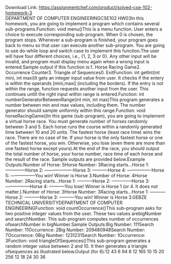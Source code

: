 Download Link: https://assignmentchef.com/product/solved-cse-102-homework-3
<br>
DEPARTMENT OF COMPUTER ENGINEERINGCSE102 HW03In this homework, you are going to implement a program which contains several sub-programs.Function: void menu()This is a menu function. User enters a choice to execute corresponding sub-program. When 0 is chosen, the program stops. Whenever a sub-program is finished, your program goes back to menu so that user can execute another sub-program. You are going to use do-while loop and switch case to implement this function.The user will have four different choices, i.e., {1, 2, 3 or 0}. Any other input will be invalid, and program must display menu again when a wrong input is entered.Sample output if this function is:1. Horse Racing Game2. Occurrence Counter3. Triangle of Sequences0. ExitFunction: int getInt(int mini, int maxi)It gets an integer input value from user. It checks if the entery is within the operands [mini,maxi] (including the borders). If the entry is not within the range, function requests another input from the user. This continues untill the right input within range is entered.Function: int numberGeneratorBetweenRange(int min, int max)This program generates a number between min and max values, including them. The number generator should sample uniformly within this range.Function: void horseRacingGame()In this game (sub-program), you are going to implement a virtual horse race. You must generate number of horses randomly between 3 and 5. Each horse runs the course within a randomly generated time between 10 and 20 units. The fastest horse (least race time) wins the race. There are no case of tie. If your horse is the only fastest horse or one of the fastest horse, you win. Otherwise, you lose (even there are more than one fastest horse except yours).At the end of the race, you should output the total number of horse, your horse number, race time of each horse and the result of the race. Sample outputs are provided below.Example Outputs:Number of Horse: 5Horse Number: 3Racing starts…Horse 1: ————–Horse 2: ——————-Horse 3: ———–Horse 4: —————-Horse 5: —————–You win! Winner is Horse 3.Number of Horse: 4Horse Number: 2Racing starts…Horse 1: ———–Horse 2: ————–Horse 3: —————–Horse 4: ———–You lose! Winner is Horse 1 (or 4. It does not matter.).Number of Horse: 3Horse Number: 3Racing starts…Horse 1: ———–Horse 2: ———–Horse 3: ———–You win! Winner is Horse 3.GEBZE TECHNICAL UNIVERSITYDEPARTMENT OF COMPUTER ENGINEERINGFunction: void countOccurrence()This sub-program asks for two positive integer values from the user. These two values arebigNumber and searchNumber. This sub-program computes number of occurrences ofsearchNumber in bigNumber.Sample Outputs:Big Number: 111Search Number: 11Occurrence: 2Big Number: 209480948Search Number: 7Occurrence: 0Big Number: 1231231Search Number: 1Occurrence: 3Function: void triangleOfSequences()This sub-program generates a random integer value between 2 and 10. It then generates a triangle ofsequences as illustrated below.Output (for 6):12 43 6 94 8 12 165 10 15 20 256 12 18 24 30 36